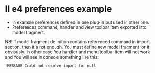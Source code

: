 II e4 preferences example
====

* In example preferences defined in one plug-in but used in other one.
* Preferences command, handler and view toolbar item exported into model fragment.

NB! If model fragment definition contains referenced command in import section, then it's not enough. You must define new model fragment for it obviously. 
In other case You handler and menu/toolbar item will not work and You will see in console something like this:
```
!MESSAGE Could not resolve import for null
```
